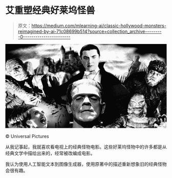 # 艾重塑经典好莱坞怪兽

> 原文：<https://medium.com/mlearning-ai/classic-hollywood-monsters-reimagined-by-ai-71c08699b514?source=collection_archive---------0----------------------->

![](img/799513ba644562125673c1e788932a8d.png)

© Universal Pictures

从我记事起，我就喜欢看电视上的经典怪物电影。这些好莱坞怪物中的许多都是从经典文学中描绘出来的，经常被改编成电影。

我认为使用人工智能文本到图像生成器，使用原著中的描述重新想象旧的经典怪物会很有趣。